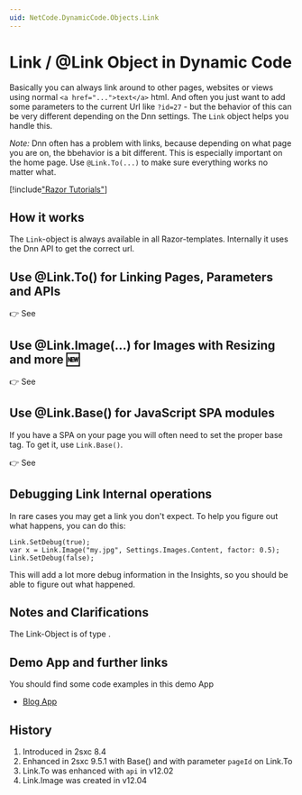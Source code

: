 ```yaml
---
uid: NetCode.DynamicCode.Objects.Link
---
```


# Link / @Link Object in Dynamic Code

Basically you can always link around to other pages, websites or views using normal `<a href="...">text</a>` html. And often you just want to add some parameters to the current Url like `?id=27` - but the behavior of this can be very different depending on the Dnn settings. The `Link` object helps you handle this. 

_Note:_ Dnn often has a problem with links, because depending on what page you are on, the bbehavior is a bit different. This is especially important on the home page. Use `@Link.To(...)` to make sure everything works no matter what. 


[!include["Razor Tutorials"](~/shared/tutorials/razor.md)]


## How it works

The `Link`-object is always available in all Razor-templates. Internally it uses the Dnn API to get the correct url. 


## Use @Link.To() for Linking Pages, Parameters and APIs

👉 See [](xref:NetCode.DynamicCode.Objects.Link.To)


## Use @Link.Image(...) for Images with Resizing and more 🆕

👉 See [](xref:NetCode.DynamicCode.Objects.Link.Image)


## Use @Link.Base() for JavaScript SPA modules

If you have a SPA on your page you will often need to set the proper base tag. To get it, use `Link.Base()`. 

👉 See [](xref:NetCode.DynamicCode.Objects.Link.Base)


## Debugging Link Internal operations

In rare cases you may get a link you don't expect. To help you figure out what happens, you can do this:

```
Link.SetDebug(true);
var x = Link.Image("my.jpg", Settings.Images.Content, factor: 0.5);
Link.SetDebug(false);
```

This will add a lot more debug information in the Insights, so you should be able to figure out what happened. 



## Notes and Clarifications

The Link-Object is of type [](xref:ToSic.Sxc.Services.ILinkService).


## Demo App and further links

You should find some code examples in this demo App
* [Blog App](xref:App.Blog)

## History

1. Introduced in 2sxc 8.4
1. Enhanced in 2sxc 9.5.1 with Base() and with parameter `pageId` on Link.To
1. Link.To was enhanced with `api` in v12.02
1. Link.Image was created in v12.04